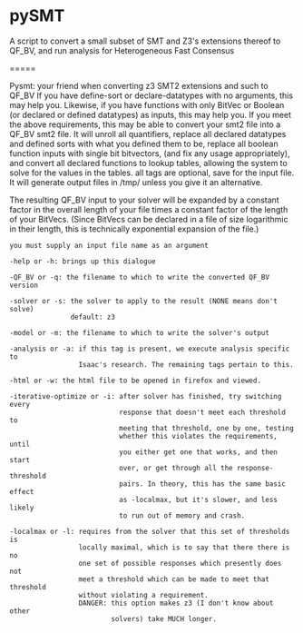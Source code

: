 pySMT
=====

A script to convert a small subset of SMT and Z3's extensions thereof to QF_BV, and run analysis for Heterogeneous Fast Consensus

=====

Pysmt: your friend when converting z3 SMT2 extensions and such to QF_BV
    If you have define-sort or declare-datatypes with no arguments, this may
    help you.
    Likewise, if you have functions with only BitVec or Boolean (or declared
    or defined datatypes) as inputs, this may help you.
    If you meet the above requirements, this may be able to convert your smt2
    file into a QF_BV smt2 file. It will unroll all quantifiers, replace all
    declared datatypes and defined sorts with what you defined them to be,
    replace all boolean function inputs with single bit bitvectors, (and fix
    any usage appropriately), and convert all declared functions to lookup
    tables, allowing the system to solve for the values in the tables. 
    all tags are optional, save for the input file. It will generate output
    files in /tmp/ unless you give it an alternative.

The resulting QF_BV input to your solver will be expanded by a constant
    factor in the overall length of your file times a constant factor of the
    length of your BitVecs. (Since BitVecs can be declared in a file of size
    logarithmic in their length, this is technically exponential expansion of
    the file.)

    you must supply an input file name as an argument
    
    -help or -h: brings up this dialogue 

    -QF_BV or -q: the filename to which to write the converted QF_BV version

    -solver or -s: the solver to apply to the result (NONE means don't solve)
                   default: z3

    -model or -m: the filename to which to write the solver's output

    -analysis or -a: if this tag is present, we execute analysis specific to 
                     Isaac's research. The remaining tags pertain to this.

    -html or -w: the html file to be opened in firefox and viewed.

    -iterative-optimize or -i: after solver has finished, try switching every
                               response that doesn't meet each threshold to 
                               meeting that threshold, one by one, testing
                               whether this violates the requirements, until
                               you either get one that works, and then start 
                               over, or get through all the response-threshold
                               pairs. In theory, this has the same basic effect
                               as -localmax, but it's slower, and less likely
                               to run out of memory and crash.

    -localmax or -l: requires from the solver that this set of thresholds is
                     locally maximal, which is to say that there there is no 
                     one set of possible responses which presently does not 
                     meet a threshold which can be made to meet that threshold
                     without violating a requirement.
                     DANGER: this option makes z3 (I don't know about other
                             solvers) take MUCH longer.

